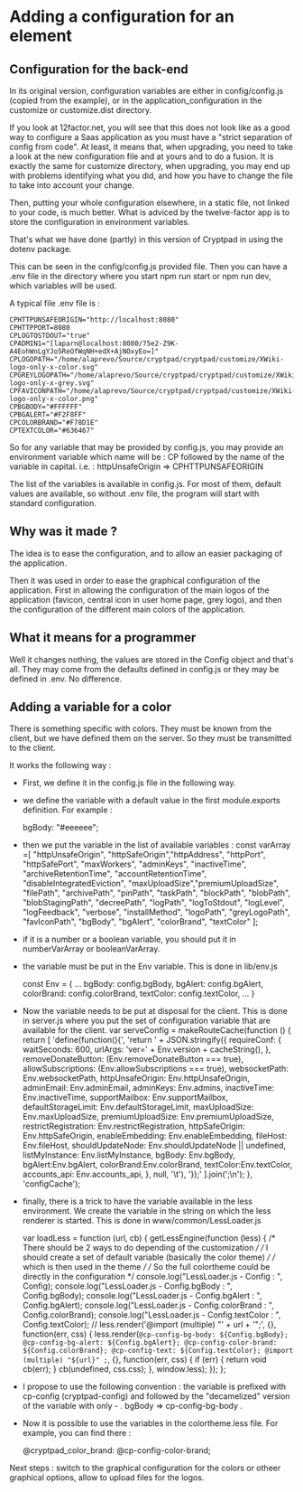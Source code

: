 # Adding a configuration for an element

## Configuration for the back-end
In its original version, configuration variables are either in config/config.js (copied from the example), or in the application_configuration in the customize or customize.dist directory.

If you look at 12factor.net, you will see that this does not look like as a good way to configure a Saas application as you must have a "strict separation of config from code". At least, it means that, when upgrading, you need to take a look at the new configuration file and at yours and to do a fusion. It is exactly the same for customize directory, when upgrading, you may end up with problems identifying what you did, and how you have to change the file to take into account your change.

Then, putting your whole configuration elsewhere, in a static file, not linked to your code, is much better. What is adviced by the twelve-factor app is to store the configuration in environment variables.

That's what we have done (partly) in this version of Cryptpad in using the dotenv package.

This can be seen in the config/config.js provided file. Then you can have a .env file in the directory where you start npm run start or npm run dev, which variables will be used.

A typical file .env file is :

	CPHTTPUNSAFEORIGIN="http://localhost:8080"
	CPHTTPPORT=8080
	CPLOGTOSTDOUT="true"
	CPADMIN1="[laparn@localhost:8080/75e2-Z9K-A4EohWnLgYJo5ReOfWqNH+edX+AjNOxyEo=]"
	CPLOGOPATH="/home/alaprevo/Source/cryptpad/cryptpad/customize/XWiki-logo-only-x-color.svg"
	CPGREYLOGOPATH="/home/alaprevo/Source/cryptpad/cryptpad/customize/XWiki-logo-only-x-grey.svg"
	CPFAVICONPATH="/home/alaprevo/Source/cryptpad/cryptpad/customize/XWiki-logo-only-x-color.png"
	CPBGBODY="#FFFFFF"
	CPBGALERT="#F2F8FF"
	CPCOLORBRAND="#F78D1E"
	CPTEXTCOLOR="#636467"

So for any variable that may be provided by config.js, you may provide an environment variable which name will be :
CP followed by the name of the variable in capital. i.e. : httpUnsafeOrigin => CPHTTPUNSAFEORIGIN

The list of the variables is available in config.js. For most of them, default values are available, so without .env file, the program will start with standard configuration.

## Why was it made ?

The idea is to ease the configuration, and to allow an easier packaging of the application.

Then it was used in order to ease the graphical configuration of the application. First in allowing the configuration of the main logos of the application (favicon, central icon in user home page, grey logo), and then the configuration of the different main colors of the application.

## What it means for a programmer

Well it changes nothing, the values are stored in the Config object and that's all. They may come from the defaults defined in config.js or they may be defined in .env. No difference.

## Adding a variable for a color

There is something specific with colors. They must be known from the client, but we have defined them on the server. So they must be transmitted to the client.

It works the following way :
* First, we define it in the config.js file in the following way.
* we define the variable with a default value in the first module.exports definition. For example : 

    bgBody: "#eeeeee";

* then we put the variable in the list of available variables :
    const varArray =[ "httpUnsafeOrigin", "httpSafeOrigin","httpAddress", "httpPort", "httpSafePort",
    "maxWorkers", "adminKeys", "inactiveTime", "archiveRetentionTime", "accountRetentionTime",
    "disableIntegratedEviction", "maxUploadSize","premiumUploadSize", "filePath",
    "archivePath", "pinPath", "taskPath", "blockPath", "blobPath", "blobStagingPath",
    "decreePath", "logPath", "logToStdout", "logLevel", "logFeedback", "verbose",
    "installMethod", "logoPath", "greyLogoPath", "favIconPath", "bgBody", "bgAlert", "colorBrand", "textColor" ];

* if it is a number or a boolean variable, you should put it in numberVarArray or booleanVarArray.

* the variable must be put in the Env variable. This is done in lib/env.js

    const Env = {
        ...
        bgBody: config.bgBody,
        bgAlert: config.bgAlert,
        colorBrand: config.colorBrand,
        textColor: config.textColor,
        ...
    } 

* Now the variable needs to be put at disposal for the client. This is done in server.js where you put the set of configuration variable that are available for the client. 
    var serveConfig = makeRouteCache(function () {
        return [
            'define(function(){',
            'return ' + JSON.stringify({
                requireConf: {
                    waitSeconds: 600,
                    urlArgs: 'ver=' + Env.version + cacheString(),
                },
                removeDonateButton: (Env.removeDonateButton === true),
                allowSubscriptions: (Env.allowSubscriptions === true),
                websocketPath: Env.websocketPath,
                httpUnsafeOrigin: Env.httpUnsafeOrigin,
                adminEmail: Env.adminEmail,
                adminKeys: Env.admins,
                inactiveTime: Env.inactiveTime,
                supportMailbox: Env.supportMailbox,
                defaultStorageLimit: Env.defaultStorageLimit,
                maxUploadSize: Env.maxUploadSize,
                premiumUploadSize: Env.premiumUploadSize,
                restrictRegistration: Env.restrictRegistration,
                httpSafeOrigin: Env.httpSafeOrigin,
                enableEmbedding: Env.enableEmbedding,
                fileHost: Env.fileHost,
                shouldUpdateNode: Env.shouldUpdateNode || undefined,
                listMyInstance: Env.listMyInstance,
                bgBody: Env.bgBody,
                bgAlert:Env.bgAlert,
                colorBrand:Env.colorBrand,
                textColor:Env.textColor,
                accounts_api: Env.accounts_api,
            }, null, '\t'),
            '});'
        ].join(';\n');
    }, 'configCache');

* finally, there is a trick to have the variable available in the less environment. We create the variable in the string on which the less renderer is started. This is done in www/common/LessLoader.js

   var loadLess = function (url, cb) {
        getLessEngine(function (less) {
            /* There should be 2 ways to do depending of the customization */
            /* I should create a set of default variable (basically the color theme) */
            /* which is then used in the theme */
            /* So the full colortheme could be directly in the configuration */
            console.log("LessLoader.js - Config : ", Config);
            console.log("LessLoader.js - Config.bgBody : ", Config.bgBody);
            console.log("LessLoader.js - Config.bgAlert : ", Config.bgAlert);
            console.log("LessLoader.js - Config.colorBrand : ", Config.colorBrand);
            console.log("LessLoader.js - Config.textColor : ", Config.textColor);
            // less.render('@import (multiple) "' + url + '";', {}, function(err, css) {
            less.render(`@cp-config-bg-body: ${Config.bgBody};
    @cp-config-bg-alert: ${Config.bgAlert};
    @cp-config-color-brand: ${Config.colorBrand};
    @cp-config-text: ${Config.textColor};
            @import (multiple) "${url}" ;`, {}, function(err, css) {
                if (err) { return void cb(err); }
                cb(undefined, css.css);
            }, window.less);
        });
    };

 * I propose to use the following convention : the variable is prefixed with cp-config (cryptpad-config) and followed by the "decamelized" version of the variable with only - . bgBody => cp-config-bg-body .

 * Now it is possible to use the variables in the colortheme.less file. For example, you can find there : 

    @cryptpad_color_brand: @cp-config-color-brand;

Next steps : switch to the graphical configuration for the colors or otheer graphical options, allow to upload files for the logos.
